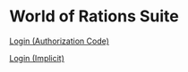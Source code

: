 # World of Rations Suite

[Login (Authorization Code)](https://developersworkspace.auth0.com/authorize?client_id=dEzOh3cW5PUCb2H0fLUp7LH3j5Tegzd8&response_type=code&redirect_uri=https%3A%2F%2Fworldofrations.com&connection=google-oauth2&sso=true&_csrf=deprecated&scope=openid&auth0Client=eyJuYW1lIjoibG9jay5qcyIsInZlcnNpb24iOiIxMC4yMy4xIiwibGliX3ZlcnNpb24iOiI4LjEwLjEifQ%3D%3D)

[Login (Implicit)](https://developersworkspace.auth0.com/authorize?client_id=dEzOh3cW5PUCb2H0fLUp7LH3j5Tegzd8&response_type=token&redirect_uri=https%3A%2F%2Fworldofrations.com&connection=google-oauth2&sso=true&_csrf=deprecated&scope=openid&auth0Client=eyJuYW1lIjoibG9jay5qcyIsInZlcnNpb24iOiIxMC4yMy4xIiwibGliX3ZlcnNpb24iOiI4LjEwLjEifQ%3D%3D&audience=http://worldofrations.com)
